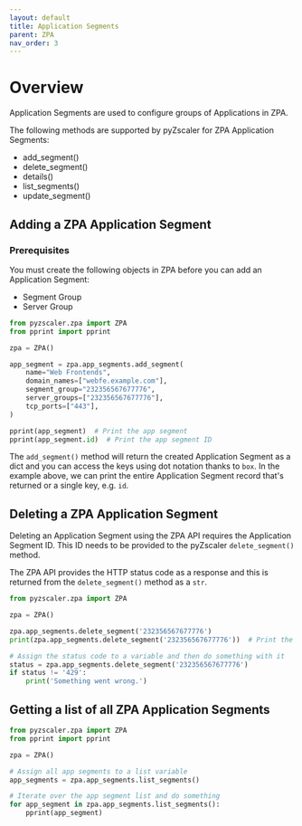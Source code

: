 ```yaml
---
layout: default 
title: Application Segments 
parent: ZPA 
nav_order: 3
---
```


# Overview

Application Segments are used to configure groups of Applications in ZPA.

The following methods are supported by pyZscaler for ZPA Application Segments:

- add_segment()
- delete_segment()
- details()
- list_segments()
- update_segment()

## Adding a ZPA Application Segment
### Prerequisites
You must create the following objects in ZPA before you can add an Application Segment:

- Segment Group
- Server Group

```python
from pyzscaler.zpa import ZPA
from pprint import pprint

zpa = ZPA()

app_segment = zpa.app_segments.add_segment(
    name="Web Frontends",
    domain_names=["webfe.example.com"],
    segment_group="232356567677776",
    server_groups=["232356567677776"],
    tcp_ports=["443"],
)

pprint(app_segment)  # Print the app segment
pprint(app_segment.id)  # Print the app segment ID
```
The `add_segment()` method will return the created Application Segment as a dict and you can access
the keys using dot notation thanks to `box`. In the example above, we can print the entire Application Segment record that's returned or a single key, e.g. `id`.

## Deleting a ZPA Application Segment
Deleting an Application Segment using the ZPA API requires the Application Segment ID. This ID
needs to be provided to the pyZscaler `delete_segment()` method.

The ZPA API provides the HTTP status code as a response and this is returned from the `delete_segment()` method as
a `str`.

```python
from pyzscaler.zpa import ZPA

zpa = ZPA()

zpa.app_segments.delete_segment('232356567677776')
print(zpa.app_segments.delete_segment('232356567677776'))  # Print the status code

# Assign the status code to a variable and then do something with it
status = zpa.app_segments.delete_segment('232356567677776')
if status != '429':
    print('Something went wrong.')
```

## Getting a list of all ZPA Application Segments


```python
from pyzscaler.zpa import ZPA
from pprint import pprint

zpa = ZPA()

# Assign all app segments to a list variable
app_segments = zpa.app_segments.list_segments()

# Iterate over the app segment list and do something
for app_segment in zpa.app_segments.list_segments():
    pprint(app_segment)

```




